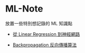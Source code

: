 # ML-Note

放置一些特別想記錄的 ML 知識點

- [從 Linear Regression 到神經網路](https://hackmd.io/0nN91045TBCTiV1SluiHgQ)

- [Backpropagation 反向傳播算法](https://hackmd.io/DmyWkhjmTieNuNQaCc6AOQ)
